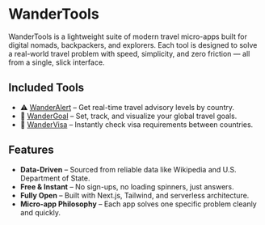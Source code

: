 # **WanderTools**

WanderTools is a lightweight suite of modern travel micro-apps built for digital nomads, backpackers, and explorers. Each tool is designed to solve a real-world travel problem with speed, simplicity, and zero friction — all from a single, slick interface.

## **Included Tools**

- ⚠️ [WanderAlert](https://github.com/afigard/wanderalert) – Get real-time travel advisory levels by country.
- 🎯 [WanderGoal](https://github.com/afigard/wandergoal) – Set, track, and visualize your global travel goals.
- 🛂 [WanderVisa](https://github.com/afigard/wandervisa) – Instantly check visa requirements between countries.

## **Features**

- **Data-Driven** – Sourced from reliable data like Wikipedia and U.S. Department of State.
- **Free & Instant** – No sign-ups, no loading spinners, just answers.
- **Fully Open** – Built with Next.js, Tailwind, and serverless architecture.
- **Micro-app Philosophy** – Each app solves one specific problem cleanly and quickly.
